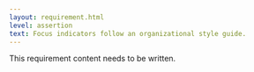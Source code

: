 ```yaml
---
layout: requirement.html
level: assertion
text: Focus indicators follow an organizational style guide.
---
```


<p class="ednote">This requirement content needs to be written.</p>